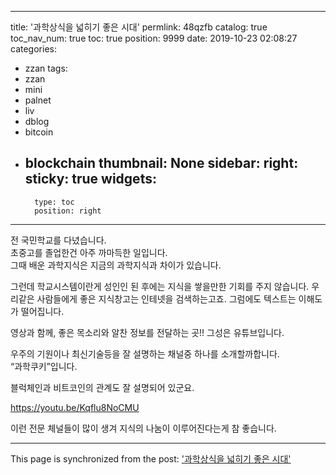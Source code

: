 
---
title: '과학상식을 넓히기 좋은 시대'
permlink: 48qzfb
catalog: true
toc_nav_num: true
toc: true
position: 9999
date: 2019-10-23 02:08:27
categories:
- zzan
tags:
- zzan
- mini
- palnet
- liv
- dblog
- bitcoin
- blockchain
thumbnail: None
sidebar:
    right:
        sticky: true
widgets:
    -
        type: toc
        position: right
---


전 국민학교를 다녔습니다.  
초중고를 졸업한건 아주 까마득한 일입니다.  
그때 배운 과학지식은 지금의 과학지식과 차이가 있습니다.  

그런데 학교시스템이란게 성인인 된 후에는 지식을 쌓을만한 기회를 주지 않습니다. 
우리같은 사람들에게 좋은 지식창고는 인테넷을 검색하는고죠. 그럼에도 텍스트는 이해도가 떨어집니다.  

영상과 함께, 좋은 목소리와 알찬 정보를 전달하는 곳!! 그성은 유튜브입니다.  

우주의 기원이나 최신기술등을 잘 설명하는 채널중 하나를 소개할까합니다.  
“과학쿠키”입니다.   

블럭체인과 비트코인의 관계도 잘 설명되어 있군요.  

https://youtu.be/Kqflu8NoCMU

이런 전문 체널들이 많이 생겨 지식의 나눔이 이루어진다는게 참 좋습니다.

- - -

This page is synchronized from the post: ['과학상식을 넓히기 좋은 시대'](https://steemit.com/@kingbit/48qzfb)
